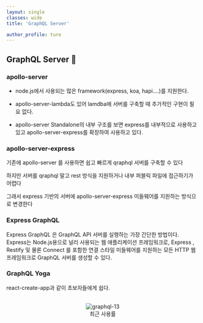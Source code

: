 ```yaml
---
layout: single
classes: wide
title: 'GraphQL Server'

author_profile: ture
---
```


## GraphQL Server 👀

### apollo-server

- node.js에서 사용되는 많은 framework(express, koa, hapi....)를 지원한다.

- apollo-server-lambda도 있어 lamdba에 서버를 구축할 때 추가적인 구현이 필요 없다.

- apollo-server Standalone의 내부 구조를 보면 express를 내부적으로 사용하고 있고 apollo-server-express를 확장하여 사용하고 있다.

### apollo-server-express

기존에 apollo-server 를 사용하면 쉽고 빠르게 qraphql 서버를 구축할 수 있다

하지만 서버를 qraphql 말고 rest 방식을 지원하거나 내부 퍼블릭 파일에 접근하기가 어렵다

그래서 express 기반의 서버에 apollo-server-express 미들웨어를 지원하는 방식으로 변경한다

### Express GraphQL

Express GraphQL 은 GraphQL API 서버를 실행하는 가장 간단한 방법이다. Express는 Node.js용으로 널리 사용되는 웹 애플리케이션 프레임워크로, Express , Restify 및 물론 Connect 를 포함한 연결 스타일 미들웨어를 지원하는 모든 HTTP 웹 프레임워크로 GraphQL 서버를 생성할 수 있다.

### GraphQL Yoga

react-create-app과 같이 초보자들에게 쉽다.

<br>
<center><img src="../images/2021-10-27-first/graphql-13.png" alt="graphql-13" /></center>
<center>최근 사용률</center>
<br>
